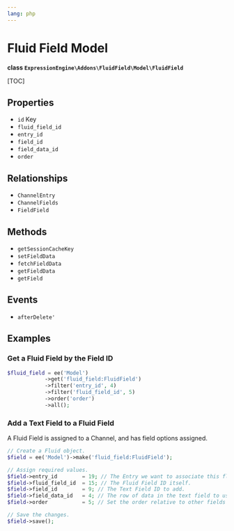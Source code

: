 ```yaml
---
lang: php
---
```


<!--
    This source file is part of the open source project
    ExpressionEngine User Guide (https://github.com/ExpressionEngine/ExpressionEngine-User-Guide)

    @link      https://expressionengine.com/
    @copyright Copyright (c) 2003-2021, Packet Tide, LLC (https://packettide.com)
    @license   https://expressionengine.com/license Licensed under Apache License, Version 2.0
-->

# Fluid Field Model

**class `ExpressionEngine\Addons\FluidField\Model\FluidField`**

[TOC]

## Properties

- `id` Key
- `fluid_field_id`
- `entry_id`
- `field_id`
- `field_data_id`
- `order`

## Relationships

- `ChannelEntry`
- `ChannelFields`
- `FieldField`

## Methods

- `getSessionCacheKey`
- `setFieldData`
- `fetchFieldData`
- `getFieldData`
- `getField`

## Events

- `afterDelete'`

## Examples

### Get a Fluid Field by the Field ID

```php
$fluid_field = ee('Model')
            ->get('fluid_field:FluidField')
            ->filter('entry_id', 4)
            ->filter('fluid_field_id', 5)
            ->order('order')
            ->all();
```

### Add a Text Field to a Fluid Field

A Fluid Field is assigned to a Channel, and has field options assigned.

```php
// Create a Fluid object.
$field = ee('Model')->make('fluid_field:FluidField');

// Assign required values.
$field->entry_id        = 19; // The Entry we want to associate this fluid field with.
$field->fluid_field_id  = 15; // The Fluid Field ID itself.
$field->field_id        = 9; // The Text Field ID to add.
$field->field_data_id   = 4; // The row of data in the text field to use.
$field->order           = 5; // Set the order relative to other fields within the fluid field. Omitting will put the new field first.

// Save the changes.
$field->save();

```
